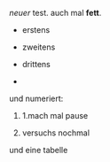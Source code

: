 *neuer* test. auch mal **fett**.

* erstens

* zweitens

* drittens
* 

und numeriert:

1. 1.mach mal pause

1. versuchs nochmal

und eine tabelle

